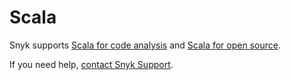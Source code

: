 # Scala

Snyk supports [Scala for code analysis](scala-for-code-analysis.md) and [Scala for open source](scala-for-open-source.md).

If you need help, [contact Snyk Support](https://support.snyk.io/hc/en-us).&#x20;
